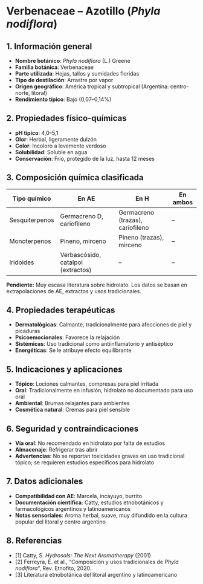# Verbenaceae – Azotillo (*Phyla nodiflora*)

## 1. Información general
- **Nombre botánico**: *Phyla nodiflora* (L.) Greene
- **Familia botánica**: Verbenaceae
- **Parte utilizada**: Hojas, tallos y sumidades floridas
- **Tipo de destilación**: Arrastre por vapor
- **Origen geográfico**: América tropical y subtropical (Argentina: centro-norte, litoral)
- **Rendimiento típico**: Bajo (0,07–0,14%)

## 2. Propiedades físico-químicas
- **pH típico**: 4,0–5,1
- **Olor**: Herbal, ligeramente dulzón
- **Color**: Incoloro a levemente verdoso
- **Solubilidad**: Soluble en agua
- **Conservación**: Frío, protegido de la luz, hasta 12 meses

## 3. Composición química clasificada
| Tipo químico     | En AE                                  | En H                             | En ambos         |
|-----------------|-----------------------------------------|-----------------------------------|------------------|
| Sesquiterpenos  | Germacreno D, cariofileno              | Germacreno (trazas), cariofileno  | –                |
| Monoterpenos    | Pineno, mirceno                        | Pineno (trazas), mirceno          | –                |
| Iridoides       | Verbascósido, catalpol (extractos)     | –                                 | –                |

**Pendiente:** Muy escasa literatura sobre hidrolato. Los datos se basan en extrapolaciones de AE, extractos y usos tradicionales.

## 4. Propiedades terapéuticas
- **Dermatológicas**: Calmante, tradicionalmente para afecciones de piel y picaduras
- **Psicoemocionales**: Favorece la relajación
- **Sistémicas**: Uso tradicional como antiinflamatorio y antiséptico
- **Energéticas**: Se le atribuye efecto equilibrante

## 5. Indicaciones y aplicaciones
- **Tópico**: Lociones calmantes, compresas para piel irritada
- **Oral**: Tradicionalmente en infusión, hidrolato no documentado para uso oral
- **Ambiental**: Brumas relajantes para ambientes
- **Cosmética natural**: Cremas para piel sensible

## 6. Seguridad y contraindicaciones
- **Vía oral**: No recomendado en hidrolato por falta de estudios
- **Almacenaje**: Refrigerar tras abrir
- **Advertencias**: No se reportan toxicidades graves en uso tradicional tópico; se requieren estudios específicos para hidrolato

## 7. Datos adicionales
- **Compatibilidad con AE**: Marcela, incayuyo, burrito
- **Documentación científica**: Catty, estudios etnobotánicos y farmacológicos argentinos y latinoamericanos
- **Notas sensoriales**: Aroma herbal, suave, muy difundido en la cultura popular del litoral y centro argentino

## 8. Referencias
- [1] Catty, S. *Hydrosols: The Next Aromatherapy* (2001)
- [2] Ferreyra, E. et al., “Composición y usos tradicionales de *Phyla nodiflora*”, Rev. Etnofito, 2020.
- [3] Literatura etnobotánica del litoral argentino y latinoamericano

